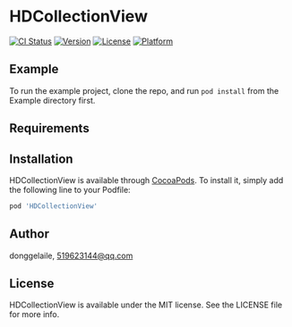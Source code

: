 # HDCollectionView

[![CI Status](https://img.shields.io/travis/donggelaile/HDCollectionView.svg?style=flat)](https://travis-ci.org/donggelaile/HDCollectionView)
[![Version](https://img.shields.io/cocoapods/v/HDCollectionView.svg?style=flat)](https://cocoapods.org/pods/HDCollectionView)
[![License](https://img.shields.io/cocoapods/l/HDCollectionView.svg?style=flat)](https://cocoapods.org/pods/HDCollectionView)
[![Platform](https://img.shields.io/cocoapods/p/HDCollectionView.svg?style=flat)](https://cocoapods.org/pods/HDCollectionView)

## Example

To run the example project, clone the repo, and run `pod install` from the Example directory first.

## Requirements

## Installation

HDCollectionView is available through [CocoaPods](https://cocoapods.org). To install
it, simply add the following line to your Podfile:

```ruby
pod 'HDCollectionView'
```

## Author

donggelaile, 519623144@qq.com

## License

HDCollectionView is available under the MIT license. See the LICENSE file for more info.
